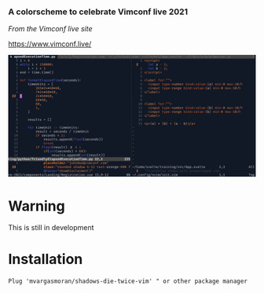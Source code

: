 ### A colorscheme to celebrate Vimconf live 2021
_From the Vimconf live site_

https://www.vimconf.live/



![Vimconf live 2021](looks.png)

# Warning
This is still in development

# Installation
```VimL
Plug 'mvargasmoran/shadows-die-twice-vim' " or other package manager
